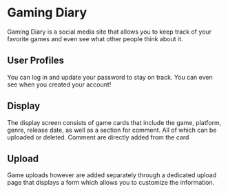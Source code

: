
# Gaming Diary

Gaming Diary is a social media site that allows you to keep track of your favorite games and even see what other people think about it.

## User Profiles

You can log in and update your password to stay on track. You can even see when you created your account!


## Display

The display screen consists of game cards that include the game, platform, genre, release date, as well as a section for comment. All of which can be uploaded or deleted. Comment are directly added from the card

## Upload

Game uploads however are added separately through a dedicated upload page that displays a form which allows you to customize the information.
